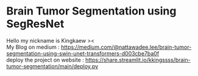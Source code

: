 # Brain Tumor Segmentation using SegResNet
Hello my nickname is Kingkaew ><  \
My Blog on medium : https://medium.com/@nattawadee.lee/brain-tumor-segmentation-using-swin-unet-transformers-d003cbe7ba0f \
deploy the project on website : https://share.streamlit.io/kkingssss/brain-tumor-segmentation/main/deploy.py
